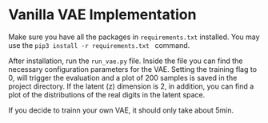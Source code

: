 # Vanilla VAE Implementation

Make sure you have all the packages in `requirements.txt` installed. You may use the
```pip3 install -r requirements.txt ``` command.

After installation, run the `run_vae.py` file. Inside the file you can find the necessary configuration parameters for the VAE. Setting the training flag to 0, will trigger the evaluation and a plot of 200 samples is saved in the project directory.
If the latent (z) dimension is 2, in addition, you can find a plot of the distributions of the real digits in the latent space.

If you decide to trainn your own VAE, it should only take about 5min.

